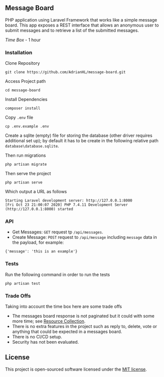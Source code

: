 ## Message Board


PHP application using Laravel Framework that works like a simple message board. This app exposes a REST interface that allows an anonymous user to submit messages and to retrieve a list of the submitted messages.

*Time Box* - 1 hour

### Installation


Clone Repository

```
git clone https://github.com/AdrianHL/message-board.git
```

Access Project path

```
cd message-board
```

Install Dependencies

```
composer install
```

Copy `.env` file

```
cp .env.example .env
```

Create a sqlite (empty) file for storing the database (other driver requires additional set up); by default it has to be create in the following relative path `database\database.sqlite`.

Then run migrations

```
php artisan migrate
```

Then serve the project

```
php artisan serve
```

Which output a URL as follows

```
Starting Laravel development server: http://127.0.0.1:8000
[Fri Oct 23 21:00:07 2020] PHP 7.4.11 Development Server (http://127.0.0.1:8000) started
```

### API

* Get Messages: `GET` request tp `/api/messages`.
* Create Message:  `POST` request to `/api/message` including `message` data in the payload, for example:
```
{'message': 'this is an example'}
```

### Tests

Run the following command in order to run the tests

```
php artisan test
```

### Trade Offs

Taking into account the time box here are some trade offs

* The messages board response is not paginated but it could with some more time; see [Resource Collection](https://laravel.com/docs/8.x/eloquent-resources#resource-collections).
* There is no extra features in the project such as reply to, delete, vote or anything that could be expected in a messages board.
* There is no CI/CD setup.
* Security has not been evaluated.

## License

This project is open-sourced software licensed under the [MIT license](https://opensource.org/licenses/MIT).
